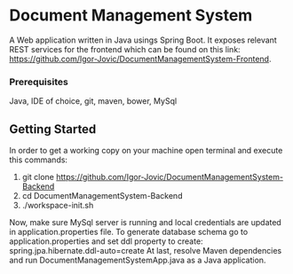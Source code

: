 # Document Management System 

A Web application written in Java usings Spring Boot. It exposes relevant REST services for the frontend which can be found on this link: https://github.com/Igor-Jovic/DocumentManagementSystem-Frontend.   

### Prerequisites

Java, IDE of choice, git, maven, bower, MySql

## Getting Started

In order to get a working copy on your machine open terminal and execute this commands: <br />
1. git clone https://github.com/Igor-Jovic/DocumentManagementSystem-Backend <br />
2. cd DocumentManagementSystem-Backend
3. ./workspace-init.sh 

Now, make sure MySql server is running and local credentials are updated in application.properties file. 
To generate database schema go to application.properties and set ddl property to create:
  spring.jpa.hibernate.ddl-auto=create
At last, resolve Maven dependencies and run DocumentManagementSystemApp.java as a Java application. 

